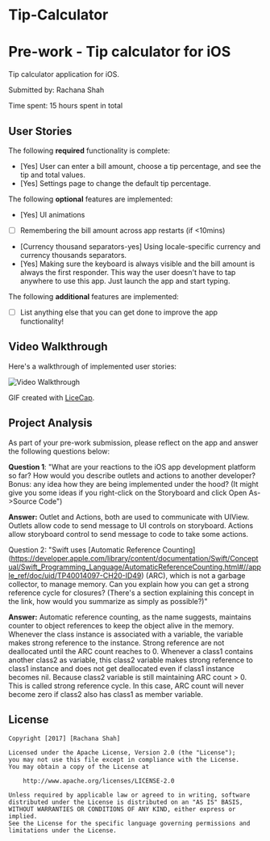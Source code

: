 # Tip-Calculator
# Pre-work - Tip calculator for iOS

Tip calculator application for iOS.

Submitted by: Rachana Shah

Time spent: 15 hours spent in total

## User Stories

The following **required** functionality is complete:

* [Yes] User can enter a bill amount, choose a tip percentage, and see the tip and total values.
* [Yes] Settings page to change the default tip percentage.

The following **optional** features are implemented:
* [Yes] UI animations
* [ ] Remembering the bill amount across app restarts (if <10mins)
* [Currency thousand separators-yes] Using locale-specific currency and currency thousands separators.
* [Yes] Making sure the keyboard is always visible and the bill amount is always the first responder. This way the user doesn't have to tap anywhere to use this app. Just launch the app and start typing.

The following **additional** features are implemented:

- [ ] List anything else that you can get done to improve the app functionality!

## Video Walkthrough 

Here's a walkthrough of implemented user stories:

<img src='http://i.imgur.com/link/to/your/gif/file.gif' title='Video Walkthrough' width='' alt='Video Walkthrough' />

GIF created with [LiceCap](http://www.cockos.com/licecap/).

## Project Analysis

As part of your pre-work submission, please reflect on the app and answer the following questions below:

**Question 1**: "What are your reactions to the iOS app development platform so far? How would you describe outlets and actions to another developer? Bonus: any idea how they are being implemented under the hood? (It might give you some ideas if you right-click on the Storyboard and click Open As->Source Code")

**Answer:** 
Outlet and Actions, both are used to communicate with UIView. Outlets allow code to send message to UI controls on storyboard. Actions allow storyboard control to send message to code to take some actions.

Question 2: "Swift uses [Automatic Reference Counting]
(https://developer.apple.com/library/content/documentation/Swift/Conceptual/Swift_Programming_Language/AutomaticReferenceCounting.html#//apple_ref/doc/uid/TP40014097-CH20-ID49) (ARC), 
which is not a garbage collector, to manage memory. Can you explain how you can get a strong reference cycle for closures? (There's a section explaining this concept in the link, how would you summarize as simply as possible?)"

**Answer:** 
Automatic reference counting, as the name suggests, maintains counter to object references to keep the object alive in the memory. Whenever the class instance is associated with a variable, the variable makes strong reference to the instance.
Strong reference are not deallocated until the ARC count reaches to 0.
Whenever a class1 contains another class2 as variable, this class2 variable makes strong reference to class1 instance and does not get deallocated even if class1 instance becomes nil. Because class2 variable is still maintaining ARC count > 0.
This is called strong reference cycle. In this case, ARC count will never become zero if class2 also has class1 as member variable.



## License

    Copyright [2017] [Rachana Shah]

    Licensed under the Apache License, Version 2.0 (the "License");
    you may not use this file except in compliance with the License.
    You may obtain a copy of the License at

        http://www.apache.org/licenses/LICENSE-2.0

    Unless required by applicable law or agreed to in writing, software
    distributed under the License is distributed on an "AS IS" BASIS,
    WITHOUT WARRANTIES OR CONDITIONS OF ANY KIND, either express or implied.
    See the License for the specific language governing permissions and
    limitations under the License.
